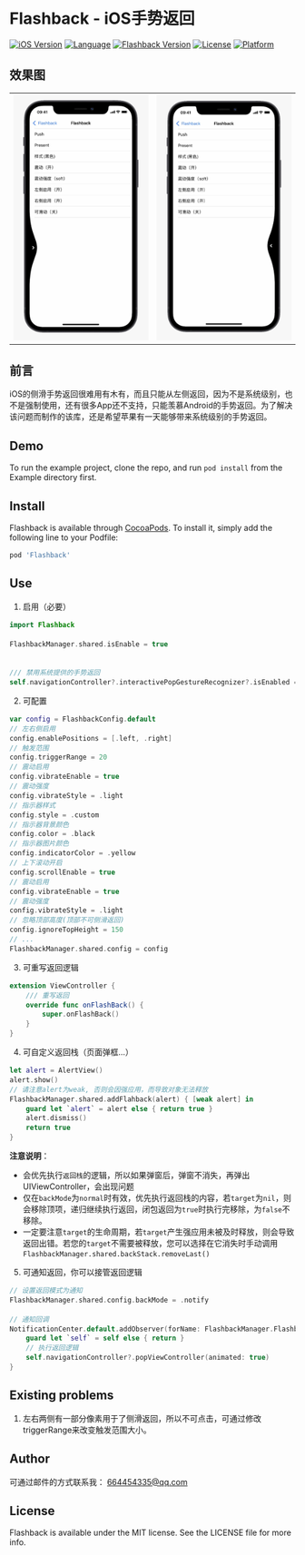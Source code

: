 # Flashback - iOS手势返回

[![iOS Version](https://img.shields.io/badge/iOS-10.0%2B-blueviolet)](https://cocoapods.org/pods/Flashback)
[![Language](https://img.shields.io/badge/language-swift-ff69b4)](https://cocoapods.org/pods/Flashback)
[![Flashback Version](https://img.shields.io/cocoapods/v/Flashback.svg?style=flat)](https://cocoapods.org/pods/Flashback)
[![License](https://img.shields.io/cocoapods/l/Flashback.svg?style=flat)](https://cocoapods.org/pods/Flashback)
[![Platform](https://img.shields.io/cocoapods/p/Flashback.svg?style=flat)](https://cocoapods.org/pods/Flashback)

## 效果图
<table>
    <tr>
        <td><img src="./Images/IMG_1595.jpg" /></td>
        <td><img src="./Images/IMG_1596.jpg" /></td>
    </tr>
</table>

## 前言

iOS的侧滑手势返回很难用有木有，而且只能从左侧返回，因为不是系统级别，也不是强制使用，还有很多App还不支持，只能羡慕Android的手势返回。为了解决该问题而制作的该库，还是希望苹果有一天能够带来系统级别的手势返回。

## Demo

To run the example project, clone the repo, and run `pod install` from the Example directory first.

## Install

Flashback is available through [CocoaPods](https://cocoapods.org). To install
it, simply add the following line to your Podfile:

```ruby
pod 'Flashback'
```

## Use

1. 启用（必要）

```swift
import Flashback

FlashbackManager.shared.isEnable = true


/// 禁用系统提供的手势返回
self.navigationController?.interactivePopGestureRecognizer?.isEnabled = false
```



2. 可配置

```swift
var config = FlashbackConfig.default
// 左右侧启用
config.enablePositions = [.left, .right]
// 触发范围
config.triggerRange = 20
// 震动启用
config.vibrateEnable = true
// 震动强度
config.vibrateStyle = .light
// 指示器样式
config.style = .custom
// 指示器背景颜色
config.color = .black
// 指示器图片颜色
config.indicatorColor = .yellow
// 上下滚动开启
config.scrollEnable = true
// 震动启用
config.vibrateEnable = true
// 震动强度
config.vibrateStyle = .light
// 忽略顶部高度(顶部不可侧滑返回)
config.ignoreTopHeight = 150
// ...
FlashbackManager.shared.config = config
```



3. 可重写返回逻辑

```swift
extension ViewController {
    /// 重写返回
    override func onFlashBack() {
        super.onFlashBack()
    }
}
```



4. 可自定义返回栈（页面弹框...）

```swift
let alert = AlertView()
alert.show()
// 请注意alert为weak, 否则会因强应用，而导致对象无法释放
FlashbackManager.shared.addFlahback(alert) { [weak alert] in
    guard let `alert` = alert else { return true }
    alert.dismiss()
    return true
}
```

**注意说明**：
- 会优先执行`返回栈`的逻辑，所以如果弹窗后，弹窗不消失，再弹出UIViewController，会出现问题
- 仅在`backMode`为`normal`时有效，优先执行返回栈的内容，若`target`为`nil`，则会移除顶项，递归继续执行返回，闭包返回为`true`时执行完移除，为`false`不移除。
- 一定要注意`target`的生命周期，若`target`产生强应用未被及时释放，则会导致返回出错。若您的`target`不需要被释放，您可以选择在它消失时手动调用`FlashbackManager.shared.backStack.removeLast()`



5. 可通知返回，你可以接管返回逻辑

```swift
// 设置返回模式为通知
FlashbackManager.shared.config.backMode = .notify

// 通知回调
NotificationCenter.default.addObserver(forName: FlashbackManager.FlashbackNotificationName, object: nil, queue: nil) { [weak self] _ in
    guard let `self` = self else { return }
    // 执行返回逻辑
    self.navigationController?.popViewController(animated: true)
}
```

## Existing problems

1. 左右两侧有一部分像素用于了侧滑返回，所以不可点击，可通过修改triggerRange来改变触发范围大小。

## Author

可通过邮件的方式联系我： 664454335@qq.com

## License

Flashback is available under the MIT license. See the LICENSE file for more info.
